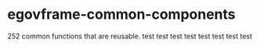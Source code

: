 # egovframe-common-components
 252 common functions that are reusable. 
 test
 test
 test
 test
 test
 test
 test
 test
